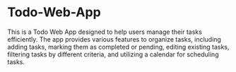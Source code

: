 # Todo-Web-App
This is a Todo Web App designed to help users manage their tasks efficiently. The app provides various features to organize tasks, including adding tasks, marking them as completed or pending, editing existing tasks, filtering tasks by different criteria, and utilizing a calendar for scheduling tasks.
